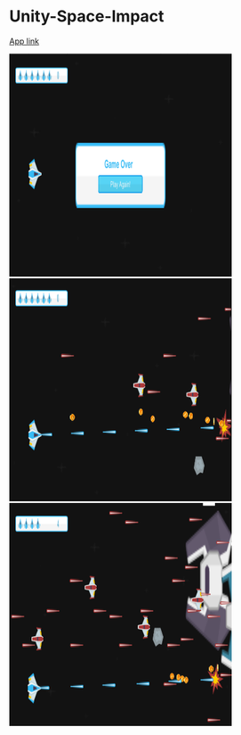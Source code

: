 # Unity-Space-Impact

[App link](https://drive.google.com/drive/u/0/folders/14S_7lyfdhDZ_XtgVFNlb0Og40Lk06FAP)

 <img src="images/space impact 1.png" width="400" height="400" > <img src="images/space impact 2.png" width="400" height="400" > <img src="images/space impact 3.png" width="400" height="400" > 
